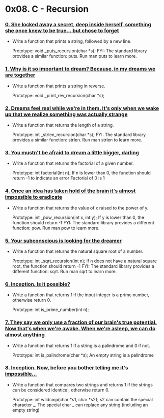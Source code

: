 # 0x08. C - Recursion

### [0. She locked away a secret, deep inside herself, something she once knew to be true... but chose to forget](./0-puts_recursion.c)

-   Write a function that prints a string, followed by a new line.

    Prototype: void \_puts_recursion(char \*s);
    FYI: The standard library provides a similar function: puts. Run man puts to learn more.

### [1. Why is it so important to dream? Because, in my dreams we are together](./1-print_rev_recursion.c)

-   Write a function that prints a string in reverse.

    Prototype: void \_print_rev_recursion(char \*s);

### [2. Dreams feel real while we're in them. It's only when we wake up that we realize something was actually strange](./2-strlen_recursion.c)

-   Write a function that returns the length of a string.

    Prototype: int \_strlen_recursion(char \*s);
    FYI: The standard library provides a similar function: strlen. Run man strlen to learn more.

### [3. You mustn't be afraid to dream a little bigger, darling](./3-factorial.c)

-   Write a function that returns the factorial of a given number.

    Prototype: int factorial(int n);
    If n is lower than 0, the function should return -1 to indicate an error
    Factorial of 0 is 1

### [4. Once an idea has taken hold of the brain it's almost impossible to eradicate](./4-pow_recursion.c)

-   Write a function that returns the value of x raised to the power of y.

    Prototype: int \_pow_recursion(int x, int y);
    If y is lower than 0, the function should return -1
    FYI: The standard library provides a different function: pow. Run man pow to learn more.

### [5. Your subconscious is looking for the dreamer](./5-sqrt_recursion.c)

-   Write a function that returns the natural square root of a number.

    Prototype: int \_sqrt_recursion(int n);
    If n does not have a natural square root, the function should return -1
    FYI: The standard library provides a different function: sqrt. Run man sqrt to learn more.

### [6. Inception. Is it possible?](./6-is_prime_number.c)

-   Write a function that returns 1 if the input integer is a prime number, otherwise return 0.

    Prototype: int is_prime_number(int n);

### [7. They say we only use a fraction of our brain's true potential. Now that's when we're awake. When we're asleep, we can do almost anything](./100-is_palindrome.c)

-   Write a function that returns 1 if a string is a palindrome and 0 if not.

    Prototype: int is_palindrome(char \*s);
    An empty string is a palindrome

### [8. Inception. Now, before you bother telling me it's impossible...](./100-set_string.c)

-   Write a function that compares two strings and returns 1 if the strings can be considered identical, otherwise return 0.

    Prototype: int wildcmp(char *s1, char *s2);
    s2 can contain the special character _.
    The special char _ can replace any string (including an empty string)
